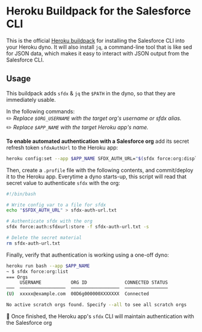 # Heroku Buildpack for the Salesforce CLI

This is the official [Heroku buildpack](http://devcenter.heroku.com/articles/buildpacks) for installing the Salesforce CLI into your Heroku dyno. It will also install `jq`, a command-line tool that is like sed for JSON data, which makes it easy to interact with JSON output from the Salesforce CLI.

## Usage

This buildpack adds `sfdx` & `jq` the `$PATH` in the dyno, so that they are immediately usable.

In the following commands:  
✏️ *Replace `$ORG_USERNAME` with the target org's username or sfdx alias.*  
✏️ *Replace `$APP_NAME` with the target Heroku app's name.*

**To enable automated authentication with a Salesforce org** add its secret refresh token `sfdxAuthUrl` to the Heroku app:

```bash
heroku config:set --app $APP_NAME SFDX_AUTH_URL="$(sfdx force:org:display -u "$ORG_USERNAME" --verbose --json | jq -r .result.sfdxAuthUrl)"
```

Then, create a `.profile` file with the following contents, and commit/deploy it to the Heroku app. Everytime a dyno starts-up, this script will read that secret value to authenticate `sfdx` with the org:

```bash
#!/bin/bash

# Write config var to a file for sfdx
echo "$SFDX_AUTH_URL" > sfdx-auth-url.txt

# Authenticate sfdx with the org
sfdx force:auth:sfdxurl:store -f sfdx-auth-url.txt -s

# Delete the secret material
rm sfdx-auth-url.txt
```

Finally, verify that authentication is working using a one-off dyno:

```bash
heroku run bash --app $APP_NAME
~ $ sfdx force:org:list
=== Orgs
     USERNAME           ORG ID              CONNECTED STATUS
───  ─────────────────  ──────────────────  ────────────────
(U)  xxxxx@example.com  00D6g000000XXXXXXX  Connected

No active scratch orgs found. Specify --all to see all scratch orgs
```

🏁 Once finished, the Heroku app's `sfdx` CLI will maintain authentication with the Salesforce org

